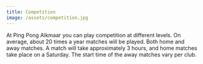 ```yaml
---
title: Competition
image: /assets/competition.jpg
---
```

At Ping Pong Alkmaar you can play competition at different levels. On average, about 20 times a year matches will be played. Both home and away matches. A match will take approximately 3 hours, and home matches take place on a Saturday. The start time of the away matches vary per club.